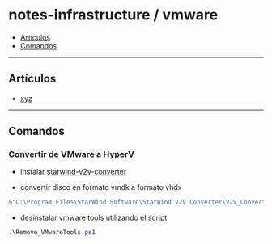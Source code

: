 # notes-infrastructure / vmware

- [Artículos](#artículos)
- [Comandos](#comandos)

---

## Artículos

- [xyz](https://xyz)

---

## Comandos

### Convertir de VMware a HyperV

- instalar [starwind-v2v-converter](https://www.starwindsoftware.com/starwind-v2v-converter)

- convertir disco en formato vmdk a formato vhdx

```powershell
&"C:\Program Files\StarWind Software\StarWind V2V Converter\V2V_ConverterConsole.exe" convert in_file_name="<disco>.vmdk" out_file_name="<disco>.vhdx" out_file_type=ft_vhdx_thin
```

- desinstalar vmware tools utilizando el [script](https://gist.github.com/luiscasalas16/3484d171b08bfa01de4c2a0d3286db0d)

```powershell
.\Remove_VMwareTools.ps1
```
